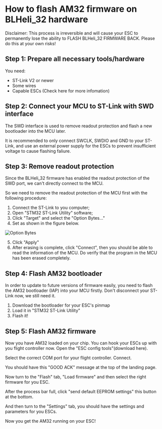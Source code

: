 # How to flash AM32 firmware on BLHeli_32 hardware

Disclaimer: This process is irreversible and will cause your ESC to permanently lose the ability to FLASH BLHeli_32 FIRMWARE BACK. Please do this at your own risks!

## Step 1: Prepare all necessary tools/hardware

You need:

* ST-Link V2 or newer
* Some wires
* Capable ESCs (Check here for more infomation)

## Step 2: Connect your MCU to ST-Link with SWD interface

The SWD interface is used to remove readout protection and flash a new bootloader into the MCU later.

It is recommended to only connect SWCLK, SWDIO and GND to your ST-Link, and use an external power supply for the ESCs to prevent insufficient voltage to cause flashing faliure.

## Step 3: Remove readout protection

Since the BLHeli_32 firmware has enabled the readout protection of the SWD port, we can't directly connect to the MCU.

So we need to remove the readout protection of the MCU first with the following procedure:

1. Connect the ST-Link to you computer;
2. Open "STM32 ST-Link Utility" software;
3. Click "Target" and select the "Option Bytes..."
4. Set as shown in the figure below.

![Option Bytes](https://i.imgur.com/8zAAC85.jpg)

5. Click "Apply"
6. After erasing is complete, click "Connect", then you should be able to read the information of the MCU. Do verify that the program in the MCU has been erased completely.

## Step 4: Flash AM32 bootloader

In order to update to future versions of firmware easily, you need to flash the AM32 bootloader (IAP) into your MCU firstly. Don't disconnect your ST-Link now, we still need it.

1. Download the bootloader for your ESC's pinmap
2. Load it in "STM32 ST-Link Utility"
3. Flash it!

## Step 5: Flash AM32 firmware

Now you have AM32 loaded on your chip. You can hook your ESCs up with you flight controller now. Open the "ESC config tools"(download here).

Select the correct COM port for your flight controller. Connect.

You should have this "GOOD ACK" message at the top of the landing page.

Now turn to the "Flash" tab, "Load firmware" and then select the right firmware for you ESC.

After the process bar full, click "send default EEPROM settings" this button at the bottom.

And then turn to the "Settings" tab, you should have the settings and parameters for you ESCs.

Now you get the AM32 running on your ESC!
